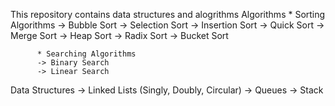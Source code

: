 This repository contains data structures and alogrithms
Algorithms
          * Sorting Algorithms 
          -> Bubble Sort
          -> Selection Sort
          -> Insertion Sort
          -> Quick Sort
          -> Merge Sort
          -> Heap Sort
          -> Radix Sort
          -> Bucket Sort         

          * Searching Algorithms
          -> Binary Search
          -> Linear Search

Data Structures 
          -> Linked Lists (Singly, Doubly, Circular)
          -> Queues
          -> Stack
